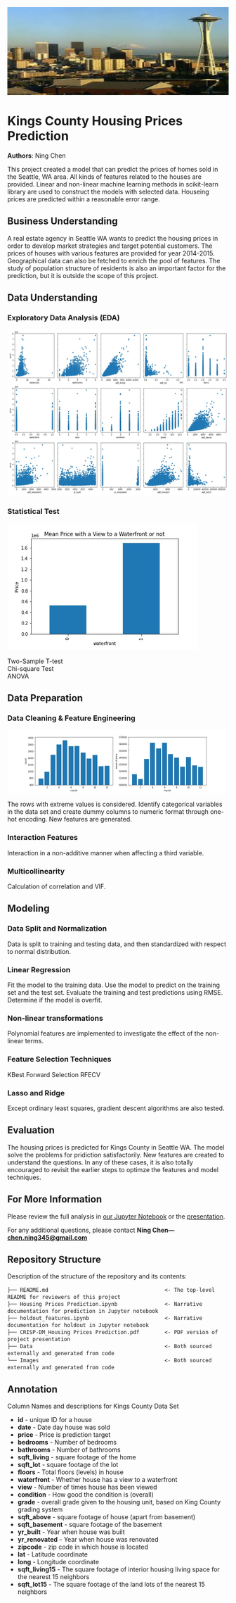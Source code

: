 <p>
<img src="Images/KingsCounty.jpeg" width="600" height="200">
</p>


# Kings County Housing Prices Prediction

**Authors**: Ning Chen

This project created a model that can predict the prices of homes sold in the Seattle, WA area. All kinds of features related to the houses are provided. Linear and non-linear machine learning methods in scikit-learn library are used to construct the models with selected data. Houseing prices are predicted within a reasonable error range.

## Business Understanding

A real estate agency in Seattle WA wants to predict the housing prices in order to develop market strategies and target potential customers. The prices of houses with various features are provided for year 2014-2015. Geographical data can also be fetched to enrich the pool of features. The study of population structure of residents is also an important factor for the prediction, but it is outside the scope of this project.  

## Data Understanding

### Exploratory Data Analysis (EDA)

![graph](Images/mix.jpeg)

### Statistical Test

![graph](Images/waterfront.jpeg)

Two-Sample T-test \
Chi-square Test \
ANOVA

## Data Preparation

### Data Cleaning & Feature Engineering

![graph](Images/month.jpeg)

The rows with extreme values is considered. Identify categorical variables in the data set and create dummy columns to numeric format through one-hot encoding. New features are generated.

### Interaction Features
Interaction in a non-additive manner when affecting a third variable.

### Multicollinearity

Calculation of correlation and VIF.

## Modeling

### Data Split and Normalization
Data is split to training and testing data, and then standardized with respect to normal distribution.

### Linear Regression
Fit the model to the training data. Use the model to predict on the training set and the test set. Evaluate the training and test predictions using RMSE. Determine if the model is overfit.

### Non-linear transformations
Polynomial features are implemented to investigate the effect of the non-linear terms.

### Feature Selection Techniques
KBest
Forward Selection
RFECV

### Lasso and Ridge
Except ordinary least squares, gradient descent algorithms are also tested.

## Evaluation
The housing prices is predicted for Kings County in Seattle WA. The model solve the problems for pridiction satisfactorily. New features are created to understand the questions. In any of these cases, it is also totally encouraged to revisit the earlier steps to optimze the features and model techniques.

## For More Information

Please review the full analysis in [our Jupyter Notebook](https://github.com/ghcn345/house-price-pridiction-with-statistical-test) or the [presentation](https://github.com/ghcn345/house-price-pridiction-with-statistical-test/blob/master/CRISP-DM_Housing%20Prices%20Prediction.pdf).

For any additional questions, please contact **Ning Chen—chen.ning345@gmail.com**

## Repository Structure

Description of the structure of the repository and its contents:

```
├── README.md                                     <- The top-level README for reviewers of this project
├── Housing Prices Prediction.ipynb               <- Narrative documentation for prediction in Jupyter notebook
├── holdout_features.ipynb                        <- Narrative documentation for holdout in Jupyter notebook
├── CRISP-DM_Housing Prices Prediction.pdf        <- PDF version of project presentation
├── Data                                          <- Both sourced externally and generated from code
└── Images                                        <- Both sourced externally and generated from code

```


## Annotation

Column Names and descriptions for Kings County Data Set

* **id** - unique ID for a house
* **date** - Date day house was sold
* **price** - Price is prediction target
* **bedrooms** - Number of bedrooms
* **bathrooms** - Number of bathrooms
* **sqft_living** - square footage of the home
* **sqft_lot** - square footage of the lot
* **floors** - Total floors (levels) in house
* **waterfront** - Whether house has a view to a waterfront
* **view** - Number of times house has been viewed
* **condition** - How good the condition is (overall)
* **grade** - overall grade given to the housing unit, based on King County grading system
* **sqft_above** - square footage of house (apart from basement)
* **sqft_basement** - square footage of the basement
* **yr_built** - Year when house was built
* **yr_renovated** - Year when house was renovated
* **zipcode** - zip code in which house is located
* **lat** - Latitude coordinate
* **long** - Longitude coordinate
* **sqft_living15** - The square footage of interior housing living space for the nearest 15 neighbors
* **sqft_lot15** - The square footage of the land lots of the nearest 15 neighbors
